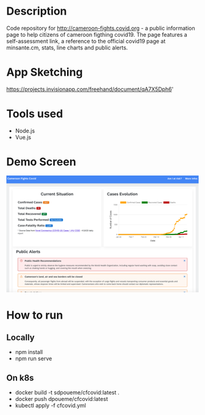 # Description
Code repository for http://cameroon-fights.covid.org - a public information page to help citizens of cameroon figthing covid19.
The page features a self-assessment link, a reference to the official covid19 page at minsante.cm, stats, line charts and public alerts. 


# App Sketching
https://projects.invisionapp.com/freehand/document/qA7X5Dph6'

# Tools used
* Node.js
* Vue.js

# Demo Screen
![](cfcovid_landing_page.png)

# How to run

## Locally
* npm install
* npm run serve

## On k8s
* docker build -t sdpoueme/cfcovid:latest .
* docker push  dpoueme/cfcovid:latest 
* kubectl apply -f cfcovid.yml

